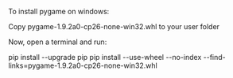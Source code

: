 To install pygame on windows:

Copy pygame-1.9.2a0-cp26-none-win32.whl to your user folder

Now, open a terminal and run:

pip install --upgrade pip
pip install --use-wheel --no-index --find-links=pygame-1.9.2a0-cp26-none-win32.whl
